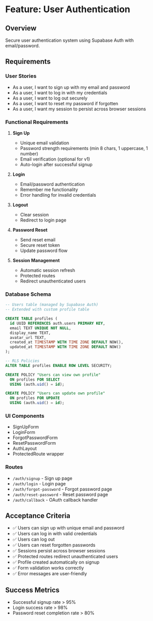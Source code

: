 # Feature: User Authentication

## Overview
Secure user authentication system using Supabase Auth with email/password.

## Requirements

### User Stories
- As a user, I want to sign up with my email and password
- As a user, I want to log in with my credentials
- As a user, I want to log out securely
- As a user, I want to reset my password if forgotten
- As a user, I want my session to persist across browser sessions

### Functional Requirements
1. **Sign Up**
   - Unique email validation
   - Password strength requirements (min 8 chars, 1 uppercase, 1 number)
   - Email verification (optional for v1)
   - Auto-login after successful signup

2. **Login**
   - Email/password authentication
   - Remember me functionality
   - Error handling for invalid credentials

3. **Logout**
   - Clear session
   - Redirect to login page

4. **Password Reset**
   - Send reset email
   - Secure reset token
   - Update password flow

5. **Session Management**
   - Automatic session refresh
   - Protected routes
   - Redirect unauthenticated users

### Database Schema
```sql
-- Users table (managed by Supabase Auth)
-- Extended with custom profile table

CREATE TABLE profiles (
  id UUID REFERENCES auth.users PRIMARY KEY,
  email TEXT UNIQUE NOT NULL,
  display_name TEXT,
  avatar_url TEXT,
  created_at TIMESTAMP WITH TIME ZONE DEFAULT NOW(),
  updated_at TIMESTAMP WITH TIME ZONE DEFAULT NOW()
);

-- RLS Policies
ALTER TABLE profiles ENABLE ROW LEVEL SECURITY;

CREATE POLICY "Users can view own profile"
  ON profiles FOR SELECT
  USING (auth.uid() = id);

CREATE POLICY "Users can update own profile"
  ON profiles FOR UPDATE
  USING (auth.uid() = id);
```

### UI Components
- SignUpForm
- LoginForm
- ForgotPasswordForm
- ResetPasswordForm
- AuthLayout
- ProtectedRoute wrapper

### Routes
- `/auth/signup` - Sign up page
- `/auth/login` - Login page
- `/auth/forgot-password` - Forgot password page
- `/auth/reset-password` - Reset password page
- `/auth/callback` - OAuth callback handler

## Acceptance Criteria
- ✅ Users can sign up with unique email and password
- ✅ Users can log in with valid credentials
- ✅ Users can log out
- ✅ Users can reset forgotten passwords
- ✅ Sessions persist across browser sessions
- ✅ Protected routes redirect unauthenticated users
- ✅ Profile created automatically on signup
- ✅ Form validation works correctly
- ✅ Error messages are user-friendly

## Success Metrics
- Successful signup rate > 95%
- Login success rate > 98%
- Password reset completion rate > 80%

